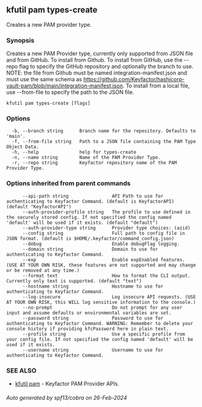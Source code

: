 ## kfutil pam types-create

Creates a new PAM provider type.

### Synopsis

Creates a new PAM Provider type, currently only supported from JSON file and from GitHub. To install from 
Github. To install from GitHub, use the --repo flag to specify the GitHub repository and optionally the branch to use. 
NOTE: the file from Github must be named integration-manifest.json and must use the same schema as 
https://github.com/Keyfactor/hashicorp-vault-pam/blob/main/integration-manifest.json. To install from a local file, use
--from-file to specify the path to the JSON file.

```
kfutil pam types-create [flags]
```

### Options

```
  -b, --branch string      Branch name for the repository. Defaults to 'main'.
  -f, --from-file string   Path to a JSON file containing the PAM Type Object Data.
  -h, --help               help for types-create
  -n, --name string        Name of the PAM Provider Type.
  -r, --repo string        Keyfactor repository name of the PAM Provider Type.
```

### Options inherited from parent commands

```
      --api-path string                API Path to use for authenticating to Keyfactor Command. (default is KeyfactorAPI) (default "KeyfactorAPI")
      --auth-provider-profile string   The profile to use defined in the securely stored config. If not specified the config named 'default' will be used if it exists. (default "default")
      --auth-provider-type string      Provider type choices: (azid)
      --config string                  Full path to config file in JSON format. (default is $HOME/.keyfactor/command_config.json)
      --debug                          Enable debugFlag logging.
      --domain string                  Domain to use for authenticating to Keyfactor Command.
      --exp                            Enable expEnabled features. (USE AT YOUR OWN RISK, these features are not supported and may change or be removed at any time.)
      --format text                    How to format the CLI output. Currently only text is supported. (default "text")
      --hostname string                Hostname to use for authenticating to Keyfactor Command.
      --log-insecure                   Log insecure API requests. (USE AT YOUR OWN RISK, this WILL log sensitive information to the console.)
      --no-prompt                      Do not prompt for any user input and assume defaults or environmental variables are set.
      --password string                Password to use for authenticating to Keyfactor Command. WARNING: Remember to delete your console history if providing kfcPassword here in plain text.
      --profile string                 Use a specific profile from your config file. If not specified the config named 'default' will be used if it exists.
      --username string                Username to use for authenticating to Keyfactor Command.
```

### SEE ALSO

* [kfutil pam](kfutil_pam.md)	 - Keyfactor PAM Provider APIs.

###### Auto generated by spf13/cobra on 26-Feb-2024
